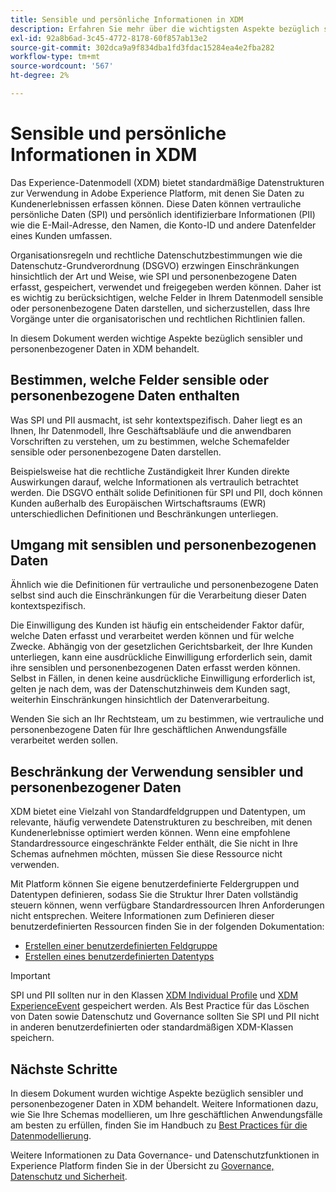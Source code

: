 ```yaml
---
title: Sensible und persönliche Informationen in XDM
description: Erfahren Sie mehr über die wichtigsten Aspekte bezüglich sensibler personenbezogener Daten (SPI) und persönlich identifizierbarer Informationen (PII) im Experience-Datenmodell (XDM).
exl-id: 92a8b6ad-3c45-4772-8178-60f857ab13e2
source-git-commit: 302dca9a9f834dba1fd3fdac15284ea4e2fba282
workflow-type: tm+mt
source-wordcount: '567'
ht-degree: 2%

---
```


# Sensible und persönliche Informationen in XDM

Das Experience-Datenmodell (XDM) bietet standardmäßige Datenstrukturen zur Verwendung in Adobe Experience Platform, mit denen Sie Daten zu Kundenerlebnissen erfassen können. Diese Daten können vertrauliche persönliche Daten (SPI) und persönlich identifizierbare Informationen (PII) wie die E-Mail-Adresse, den Namen, die Konto-ID und andere Datenfelder eines Kunden umfassen.

Organisationsregeln und rechtliche Datenschutzbestimmungen wie die Datenschutz-Grundverordnung (DSGVO) erzwingen Einschränkungen hinsichtlich der Art und Weise, wie SPI und personenbezogene Daten erfasst, gespeichert, verwendet und freigegeben werden können. Daher ist es wichtig zu berücksichtigen, welche Felder in Ihrem Datenmodell sensible oder personenbezogene Daten darstellen, und sicherzustellen, dass Ihre Vorgänge unter die organisatorischen und rechtlichen Richtlinien fallen.

In diesem Dokument werden wichtige Aspekte bezüglich sensibler und personenbezogener Daten in XDM behandelt.

## Bestimmen, welche Felder sensible oder personenbezogene Daten enthalten

Was SPI und PII ausmacht, ist sehr kontextspezifisch. Daher liegt es an Ihnen, Ihr Datenmodell, Ihre Geschäftsabläufe und die anwendbaren Vorschriften zu verstehen, um zu bestimmen, welche Schemafelder sensible oder personenbezogene Daten darstellen.

Beispielsweise hat die rechtliche Zuständigkeit Ihrer Kunden direkte Auswirkungen darauf, welche Informationen als vertraulich betrachtet werden. Die DSGVO enthält solide Definitionen für SPI und PII, doch können Kunden außerhalb des Europäischen Wirtschaftsraums (EWR) unterschiedlichen Definitionen und Beschränkungen unterliegen.

## Umgang mit sensiblen und personenbezogenen Daten

Ähnlich wie die Definitionen für vertrauliche und personenbezogene Daten selbst sind auch die Einschränkungen für die Verarbeitung dieser Daten kontextspezifisch.

Die Einwilligung des Kunden ist häufig ein entscheidender Faktor dafür, welche Daten erfasst und verarbeitet werden können und für welche Zwecke. Abhängig von der gesetzlichen Gerichtsbarkeit, der Ihre Kunden unterliegen, kann eine ausdrückliche Einwilligung erforderlich sein, damit ihre sensiblen und personenbezogenen Daten erfasst werden können. Selbst in Fällen, in denen keine ausdrückliche Einwilligung erforderlich ist, gelten je nach dem, was der Datenschutzhinweis dem Kunden sagt, weiterhin Einschränkungen hinsichtlich der Datenverarbeitung.

Wenden Sie sich an Ihr Rechtsteam, um zu bestimmen, wie vertrauliche und personenbezogene Daten für Ihre geschäftlichen Anwendungsfälle verarbeitet werden sollen.

## Beschränkung der Verwendung sensibler und personenbezogener Daten

XDM bietet eine Vielzahl von Standardfeldgruppen und Datentypen, um relevante, häufig verwendete Datenstrukturen zu beschreiben, mit denen Kundenerlebnisse optimiert werden können. Wenn eine empfohlene Standardressource eingeschränkte Felder enthält, die Sie nicht in Ihre Schemas aufnehmen möchten, müssen Sie diese Ressource nicht verwenden.

Mit Platform können Sie eigene benutzerdefinierte Feldergruppen und Datentypen definieren, sodass Sie die Struktur Ihrer Daten vollständig steuern können, wenn verfügbare Standardressourcen Ihren Anforderungen nicht entsprechen. Weitere Informationen zum Definieren dieser benutzerdefinierten Ressourcen finden Sie in der folgenden Dokumentation:

* [Erstellen einer benutzerdefinierten Feldgruppe](../ui/resources/field-groups.md#create)
* [Erstellen eines benutzerdefinierten Datentyps](../ui/resources/data-types.md#create)

<!-- (To include once features are available)
* Marking fields as sensitive
* Remove fields from standard field groups pre-ingestion
* Deprecate fields post-ingestion
-->

>[!IMPORTANT]
>
>SPI und PII sollten nur in den Klassen [XDM Individual Profile](../classes/individual-profile.md) und [XDM ExperienceEvent](../classes/experienceevent.md) gespeichert werden. Als Best Practice für das Löschen von Daten sowie Datenschutz und Governance sollten Sie SPI und PII nicht in anderen benutzerdefinierten oder standardmäßigen XDM-Klassen speichern.

## Nächste Schritte

In diesem Dokument wurden wichtige Aspekte bezüglich sensibler und personenbezogener Daten in XDM behandelt. Weitere Informationen dazu, wie Sie Ihre Schemas modellieren, um Ihre geschäftlichen Anwendungsfälle am besten zu erfüllen, finden Sie im Handbuch zu [Best Practices für die Datenmodellierung](./best-practices.md).

Weitere Informationen zu Data Governance- und Datenschutzfunktionen in Experience Platform finden Sie in der Übersicht zu [Governance, Datenschutz und Sicherheit](../../landing/governance-privacy-security/overview.md).
